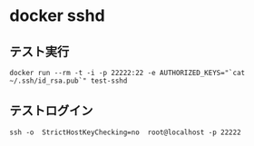 # docker sshd

## テスト実行
```
docker run --rm -t -i -p 22222:22 -e AUTHORIZED_KEYS="`cat ~/.ssh/id_rsa.pub`" test-sshd
```

## テストログイン
```
ssh -o  StrictHostKeyChecking=no  root@localhost -p 22222
```
